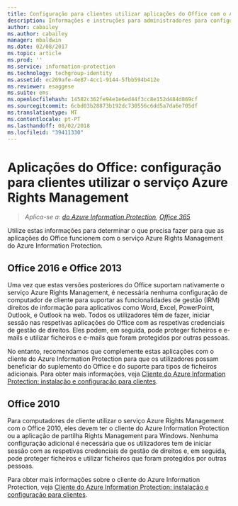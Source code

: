 ```yaml
---
title: Configuração para clientes utilizar aplicações do Office com o Azure RMS do AIP
description: Informações e instruções para administradores para configurarem aplicações do Office para trabalhar com o serviço Azure Rights Management do Azure Information Protection.
author: cabailey
ms.author: cabailey
manager: mbaldwin
ms.date: 02/08/2017
ms.topic: article
ms.prod: ''
ms.service: information-protection
ms.technology: techgroup-identity
ms.assetid: ec269afe-4e87-4cc1-9144-5fbb594b412e
ms.reviewer: esaggese
ms.suite: ems
ms.openlocfilehash: 14582c362fe94e1e6ed44f3cc8e152d484d869cf
ms.sourcegitcommit: 6cbd03b28873b192dc730556c6dd5a7da6e705df
ms.translationtype: MT
ms.contentlocale: pt-PT
ms.lasthandoff: 08/02/2018
ms.locfileid: "39411330"
---
```

# <a name="office-apps-configuration-for-clients-to-use-the-azure-rights-management-service"></a>Aplicações do Office: configuração para clientes utilizar o serviço Azure Rights Management

>*Aplica-se a: [do Azure Information Protection](https://azure.microsoft.com/pricing/details/information-protection), [Office 365](http://download.microsoft.com/download/E/C/F/ECF42E71-4EC0-48FF-AA00-577AC14D5B5C/Azure_Information_Protection_licensing_datasheet_EN-US.pdf)*


Utilize estas informações para determinar o que precisa fazer para que as aplicações do Office funcionem com o serviço Azure Rights Management do Azure Information Protection.

## <a name="office-2016-and-office-2013"></a>Office 2016 e Office 2013
Uma vez que estas versões posteriores do Office suportam nativamente o serviço Azure Rights Management, é necessária nenhuma configuração de computador de cliente para suportar as funcionalidades de gestão (IRM) direitos de informação para aplicativos como Word, Excel, PowerPoint, Outlook, e Outlook na web. Todos os utilizadores têm de fazer, iniciar sessão nas respetivas aplicações do Office com as respetivas credenciais de gestão de direitos. Eles podem, em seguida, pode proteger ficheiros e e-mails e utilizar ficheiros e e-mails que foram protegidos por outras pessoas.

No entanto, recomendamos que complemente estas aplicações com o cliente do Azure Information Protection para que os utilizadores possam beneficiar do suplemento do Office e do suporte para tipos de ficheiros adicionais. Para obter mais informações, veja [Cliente do Azure Information Protection: instalação e configuração para clientes](configure-client.md).

## <a name="office-2010"></a>Office 2010
Para computadores de cliente utilizar o serviço Azure Rights Management com o Office 2010, eles devem ter o cliente do Azure Information Protection ou a aplicação de partilha Rights Management para Windows. Nenhuma configuração adicional é necessária que os utilizadores tem de iniciar sessão com as respetivas credenciais de gestão de direitos e, em seguida, pode proteger ficheiros e utilizar ficheiros que foram protegidos por outras pessoas.

Para obter mais informações sobre o cliente do Azure Information Protection, veja [Cliente do Azure Information Protection: instalação e configuração para clientes](configure-client.md).

